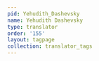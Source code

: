 ```yaml
---
pid: Yehudith_Dashevsky
name: Yehudith Dashevsky
type: translator
order: '155'
layout: tagpage
collection: translator_tags
---
```

